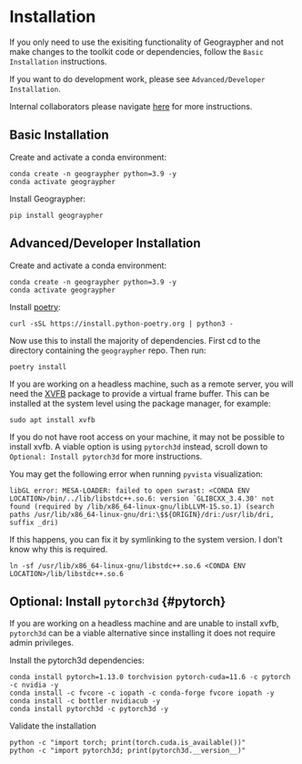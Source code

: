 # Installation

If you only need to use the exisiting functionality of Geograypher and not make changes to the toolkit code or dependencies, follow the `Basic Installation` instructions. 

If you want to do development work, please see `Advanced/Developer Installation`.

Internal collaborators please navigate [here](https://docs.openforestobservatory.org/internal-docs/) for more instructions. 

## Basic Installation
Create and activate a conda environment:

```
conda create -n geograypher python=3.9 -y
conda activate geograypher
```

Install Geograypher:
```
pip install geograypher
```

## Advanced/Developer Installation
Create and activate a conda environment:

```
conda create -n geograypher python=3.9 -y
conda activate geograypher
```

Install [poetry](https://python-poetry.org/docs/):

```
curl -sSL https://install.python-poetry.org | python3 -
```

Now use this to install the majority of dependencies. First cd to the directory containing the `geograypher` repo. Then run:

```
poetry install
```

If you are working on a headless machine, such as a remote server, you will need the [XVFB](https://www.x.org/releases/X11R7.6/doc/man/man1/Xvfb.1.xhtml) package to provide a virtual frame buffer. This can be installed at the system level using the package manager, for example:
```
sudo apt install xvfb
```
If you do not have root access on your machine, it may not be possible to install xvfb. A viable option is using `pytorch3d` instead, scroll down to `Optional: Install pytorch3d` for more instructions. 

You may get the following error when running `pyvista` visualization:

```
libGL error: MESA-LOADER: failed to open swrast: <CONDA ENV LOCATION>/bin/../lib/libstdc++.so.6: version `GLIBCXX_3.4.30' not found (required by /lib/x86_64-linux-gnu/libLLVM-15.so.1) (search paths /usr/lib/x86_64-linux-gnu/dri:\$${ORIGIN}/dri:/usr/lib/dri, suffix _dri)
```

If this happens, you can fix it by symlinking to the system version. I don't know why this is required.

```
ln -sf /usr/lib/x86_64-linux-gnu/libstdc++.so.6 <CONDA ENV LOCATION>/lib/libstdc++.so.6
```

## Optional: Install `pytorch3d` {#pytorch}
If you are working on a headless machine and are unable to install xvfb, `pytorch3d` can be a viable alternative since installing it does not require admin privileges.

Install the pytorch3d dependencies:

```
conda install pytorch=1.13.0 torchvision pytorch-cuda=11.6 -c pytorch -c nvidia -y
conda install -c fvcore -c iopath -c conda-forge fvcore iopath -y
conda install -c bottler nvidiacub -y
conda install pytorch3d -c pytorch3d -y
```

Validate the installation

```
python -c "import torch; print(torch.cuda.is_available())"
python -c "import pytorch3d; print(pytorch3d.__version__)"
```
